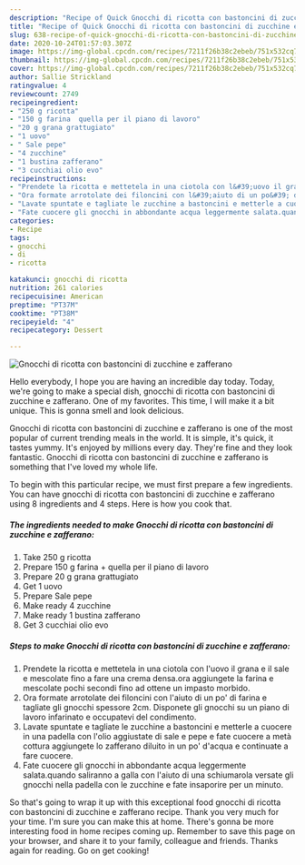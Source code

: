 ```yaml
---
description: "Recipe of Quick Gnocchi di ricotta con bastoncini di zucchine e zafferano"
title: "Recipe of Quick Gnocchi di ricotta con bastoncini di zucchine e zafferano"
slug: 638-recipe-of-quick-gnocchi-di-ricotta-con-bastoncini-di-zucchine-e-zafferano
date: 2020-10-24T01:57:03.307Z
image: https://img-global.cpcdn.com/recipes/7211f26b38c2ebeb/751x532cq70/gnocchi-di-ricotta-con-bastoncini-di-zucchine-e-zafferano-recipe-main-photo.jpg
thumbnail: https://img-global.cpcdn.com/recipes/7211f26b38c2ebeb/751x532cq70/gnocchi-di-ricotta-con-bastoncini-di-zucchine-e-zafferano-recipe-main-photo.jpg
cover: https://img-global.cpcdn.com/recipes/7211f26b38c2ebeb/751x532cq70/gnocchi-di-ricotta-con-bastoncini-di-zucchine-e-zafferano-recipe-main-photo.jpg
author: Sallie Strickland
ratingvalue: 4
reviewcount: 2749
recipeingredient:
- "250 g ricotta"
- "150 g farina  quella per il piano di lavoro"
- "20 g grana grattugiato"
- "1 uovo"
- " Sale pepe"
- "4 zucchine"
- "1 bustina zafferano"
- "3 cucchiai olio evo"
recipeinstructions:
- "Prendete la ricotta e mettetela in una ciotola con l&#39;uovo il grana e il sale e mescolate fino a fare una crema densa.ora aggiungete la farina e mescolate pochi secondi fino ad ottene un impasto morbido."
- "Ora formate arrotolate dei filoncini con l&#39;aiuto di un po&#39; di farina e tagliate gli gnocchi spessore 2cm. Disponete gli gnocchi su un piano di lavoro infarinato e occupatevi del condimento."
- "Lavate spuntate e tagliate le zucchine a bastoncini e metterle a cuocere in una padella con l&#39;olio aggiustate di sale e pepe e fate cuocere a metà cottura aggiungete lo zafferano diluito in un po&#39; d&#39;acqua e continuate a fare cuocere."
- "Fate cuocere gli gnocchi in abbondante acqua leggermente salata.quando saliranno a galla con l&#39;aiuto di una schiumarola versate gli gnocchi nella padella con le zucchine e fate insaporire per un minuto."
categories:
- Recipe
tags:
- gnocchi
- di
- ricotta

katakunci: gnocchi di ricotta 
nutrition: 261 calories
recipecuisine: American
preptime: "PT37M"
cooktime: "PT38M"
recipeyield: "4"
recipecategory: Dessert

---
```



![Gnocchi di ricotta con bastoncini di zucchine e zafferano](https://img-global.cpcdn.com/recipes/7211f26b38c2ebeb/751x532cq70/gnocchi-di-ricotta-con-bastoncini-di-zucchine-e-zafferano-recipe-main-photo.jpg)

Hello everybody, I hope you are having an incredible day today. Today, we're going to make a special dish, gnocchi di ricotta con bastoncini di zucchine e zafferano. One of my favorites. This time, I will make it a bit unique. This is gonna smell and look delicious.



Gnocchi di ricotta con bastoncini di zucchine e zafferano is one of the most popular of current trending meals in the world. It is simple, it's quick, it tastes yummy. It's enjoyed by millions every day. They're fine and they look fantastic. Gnocchi di ricotta con bastoncini di zucchine e zafferano is something that I've loved my whole life.


To begin with this particular recipe, we must first prepare a few ingredients. You can have gnocchi di ricotta con bastoncini di zucchine e zafferano using 8 ingredients and 4 steps. Here is how you cook that.

<!--inarticleads1-->

##### The ingredients needed to make Gnocchi di ricotta con bastoncini di zucchine e zafferano:

1. Take 250 g ricotta
1. Prepare 150 g farina + quella per il piano di lavoro
1. Prepare 20 g grana grattugiato
1. Get 1 uovo
1. Prepare  Sale pepe
1. Make ready 4 zucchine
1. Make ready 1 bustina zafferano
1. Get 3 cucchiai olio evo




<!--inarticleads2-->

##### Steps to make Gnocchi di ricotta con bastoncini di zucchine e zafferano:

1. Prendete la ricotta e mettetela in una ciotola con l&#39;uovo il grana e il sale e mescolate fino a fare una crema densa.ora aggiungete la farina e mescolate pochi secondi fino ad ottene un impasto morbido.
1. Ora formate arrotolate dei filoncini con l&#39;aiuto di un po&#39; di farina e tagliate gli gnocchi spessore 2cm. Disponete gli gnocchi su un piano di lavoro infarinato e occupatevi del condimento.
1. Lavate spuntate e tagliate le zucchine a bastoncini e metterle a cuocere in una padella con l&#39;olio aggiustate di sale e pepe e fate cuocere a metà cottura aggiungete lo zafferano diluito in un po&#39; d&#39;acqua e continuate a fare cuocere.
1. Fate cuocere gli gnocchi in abbondante acqua leggermente salata.quando saliranno a galla con l&#39;aiuto di una schiumarola versate gli gnocchi nella padella con le zucchine e fate insaporire per un minuto.




So that's going to wrap it up with this exceptional food gnocchi di ricotta con bastoncini di zucchine e zafferano recipe. Thank you very much for your time. I'm sure you can make this at home. There's gonna be more interesting food in home recipes coming up. Remember to save this page on your browser, and share it to your family, colleague and friends. Thanks again for reading. Go on get cooking!
